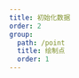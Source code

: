 ```yaml
---
title: 初始化数据
order: 2
group:
  path: /point
  title: 绘制点
  order: 1
---
```


<code src="./initialData.tsx" compact="true" defaultShowCode="true"></code>
